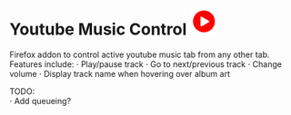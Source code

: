 # Youtube Music Control ![](icons/ytMusicIcon.png)

Firefox addon to control active youtube music tab from any other tab.   
Features include:
⋅ Play/pause track
⋅ Go to next/previous track
⋅ Change volume 
⋅ Display track name when hovering over album art

TODO:  
⋅ Add queueing? 

 
